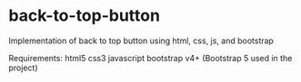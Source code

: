 # back-to-top-button
Implementation of back to top button using html, css, js, and bootstrap

Requirements:
html5
css3
javascript
bootstrap v4+ (Bootstrap 5 used in the project)
